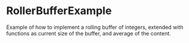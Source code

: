 # RollerBufferExample

Example of how to implement a rolling buffer of integers, extended with functions as current size of the buffer, and average of the content.

